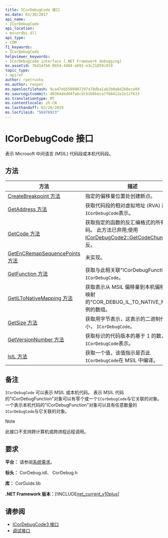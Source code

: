```yaml
---
title: ICorDebugCode 接口
ms.date: 03/30/2017
api_name:
- ICorDebugCode
api_location:
- mscordbi.dll
api_type:
- COM
f1_keywords:
- ICorDebugCode
helpviewer_keywords:
- ICorDebugCode interface [.NET Framework debugging]
ms.assetid: 7bd14fb6-8b54-4484-a891-e3c21859c019
topic_type:
- apiref
author: rpetrusha
ms.author: ronpet
ms.openlocfilehash: 9ca47eb5508907297a78dba1ab2b0a6d2b8ece0d
ms.sourcegitcommit: 40364ded04fa6cdcb2b6beca7f68412e2e12f633
ms.translationtype: MT
ms.contentlocale: zh-CN
ms.lasthandoff: 02/28/2019
ms.locfileid: "56976923"
---
```

# <a name="icordebugcode-interface"></a>ICorDebugCode 接口

表示 Microsoft 中间语言 (MSIL) 代码段或本机代码段。  
  
## <a name="methods"></a>方法  
  
|方法|描述|  
|------------|-----------------|  
|[CreateBreakpoint 方法](../../../../docs/framework/unmanaged-api/debugging/icordebugcode-createbreakpoint-method.md)|指定的偏移量位置处创建断点。|  
|[GetAddress 方法](../../../../docs/framework/unmanaged-api/debugging/icordebugcode-getaddress-method.md)|获取代码段的相对虚拟地址 (RVA) 这`ICorDebugCode`表示。|  
|[GetCode 方法](../../../../docs/framework/unmanaged-api/debugging/icordebugcode-getcode-method.md)|获取指定的函数的反汇编格式的所有代码。 此方法已弃用;使用[ICorDebugCode2::GetCodeChunks](../../../../docs/framework/unmanaged-api/debugging/icordebugcode2-getcodechunks-method.md)相反。|  
|[GetEnCRemapSequencePoints 方法](../../../../docs/framework/unmanaged-api/debugging/icordebugcode-getencremapsequencepoints-method.md)|未实现。|  
|[GetFunction 方法](../../../../docs/framework/unmanaged-api/debugging/icordebugcode-getfunction-method.md)|获取与此相关联"ICorDebugFunction" `ICorDebugCode`。|  
|[GetILToNativeMapping 方法](../../../../docs/framework/unmanaged-api/debugging/icordebugcode-getiltonativemapping-method.md)|获取表示从 MSIL 偏移量到本机偏移量的映射的"COR_DEBUG_IL_TO_NATIVE_MAP"实例的数组。|  
|[GetSize 方法](../../../../docs/framework/unmanaged-api/debugging/icordebugcode-getsize-method.md)|获取用字节表示，这表示的二进制代码大小， `ICorDebugCode`。|  
|[GetVersionNumber 方法](../../../../docs/framework/unmanaged-api/debugging/icordebugcode-getversionnumber-method.md)|获取标识的代码版本的基于 1 的数，此`ICorDebugCode`表示。|  
|[IsIL 方法](../../../../docs/framework/unmanaged-api/debugging/icordebugcode-isil-method.md)|获取一个值，该值指示是否此`ICorDebugCode`在 MSIL 中编译。|  
  
## <a name="remarks"></a>备注  
 `ICorDebugCode` 可以表示 MSIL 或本机代码。 表示 MSIL 代码的"ICorDebugFunction"对象可以有零个或一个`ICorDebugCode`与它关联的对象。 一个表示本机代码的"ICorDebugFunction"对象可以具有任意数量的`ICorDebugCode`与它关联的对象。  
  
> [!NOTE]
>  此接口不支持跨计算机或跨进程远程调用。  
  
## <a name="requirements"></a>要求  
 **平台：** 请参阅[系统需求](../../../../docs/framework/get-started/system-requirements.md)。  
  
 **标头：** CorDebug.idl、 CorDebug.h  
  
 **库：** CorGuids.lib  
  
 **.NET Framework 版本：**[!INCLUDE[net_current_v10plus](../../../../includes/net-current-v10plus-md.md)]  
  
## <a name="see-also"></a>请参阅

- [ICorDebugCode3 接口](../../../../docs/framework/unmanaged-api/debugging/icordebugcode3-interface.md)
- [调试接口](../../../../docs/framework/unmanaged-api/debugging/debugging-interfaces.md)
